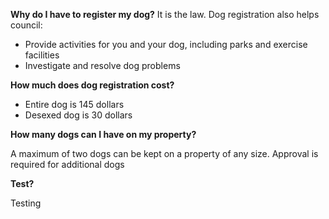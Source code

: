 <strong>Why do I have to register my dog?</strong>
It is the law. Dog registration also helps council: 
- Provide activities for you and your dog, including parks and exercise facilities 
- Investigate and resolve dog problems 


<strong>How much does dog registration cost?</strong>
- Entire dog is 145 dollars
- Desexed dog is 30 dollars


<strong>How many dogs can I have on my property?</strong>

A maximum of two dogs can be kept on a property of any size. Approval is required for additional dogs

<strong>Test?</strong>

Testing


